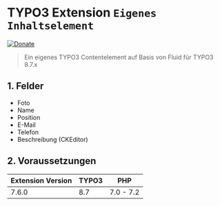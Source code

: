 # TYPO3 Extension ``Eigenes Inhaltselement``

[![Donate](https://img.shields.io/badge/Donate-PayPal-green.svg)](https://www.paypal.me/PTMarkus)

> Ein eigenes TYPO3 Contentelement auf Basis von Fluid für TYPO3 8.7.x

## 1. Felder

- Foto
- Name
- Position
- E-Mail
- Telefon
- Beschreibung (CKEditor)

## 2. Voraussetzungen

| Extension Version | TYPO3     | PHP        |
| ----------------- | ----------|----------- |
| 7.6.0             | 8.7       | 7.0 - 7.2  |